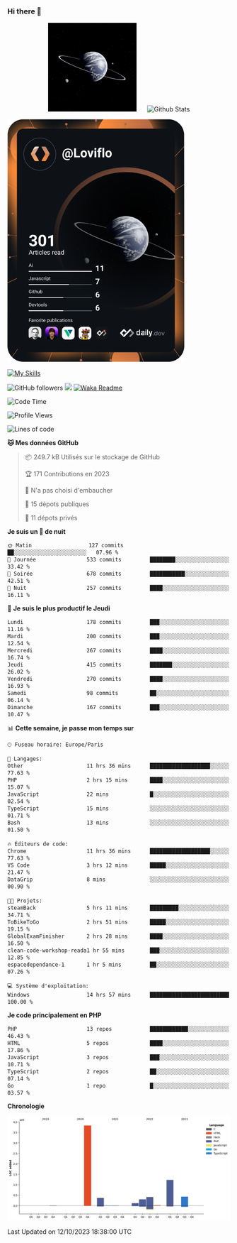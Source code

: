 ### Hi there 👋

<p align="center">
  <img src="https://github.com/Loviflo/Loviflo/blob/main/img/portrait.jpg" alt="Loviflo" height="200" style="margin-right: 20px"/>
  <img src="https://github-readme-stats.vercel.app/api?username=Loviflo&show_icons=true&theme=graywhite" alt="Github Stats" />
</p>

<a href="https://app.daily.dev/loviflo"><img src="https://github.com/loviflo/loviflo/blob/main/devcard.svg" width="400" alt="Loviflo's Dev Card"/></a>


[![My Skills](https://skillicons.dev/icons?i=php,laravel,symfony,mysql,js,ts,html,css,sass,angular,docker,webpack,vscode,figma,git,github,gitlab)](https://skillicons.dev)


![GitHub followers](https://img.shields.io/github/followers/Loviflo?label=Follow&style=social)
![](https://visitor-badge.glitch.me/badge?page_id=Loviflo.Loviflo)
[![Waka Readme](https://github.com/Loviflo/Loviflo/actions/workflows/update-stats.yml/badge.svg)](https://github.com/Loviflo/Loviflo/actions/workflows/update-stats.yml)

<!--START_SECTION:waka-->
![Code Time](http://img.shields.io/badge/Code%20Time-1%2C522%20hrs%2048%20mins-blue)

![Profile Views](http://img.shields.io/badge/Vues%20du%20profil-0-blue)

![Lines of code](https://img.shields.io/badge/Depuis%20Hello%20World%2C%20j%27ai%20%C3%A9crit-6.7%20million%20Lignes%20de%20code-blue)

**🐱 Mes données GitHub** 

> 📦 249.7 kB Utilisés sur le stockage de GitHub 
 > 
> 🏆 171 Contributions en 2023
 > 
> 🚫 N'a pas choisi d'embaucher
 > 
> 📜 15 dépots publiques 
 > 
> 🔑 11 dépots privés 
 > 
**Je suis un 🦉 de nuit** 

```text
🌞 Matin                  127 commits         ██░░░░░░░░░░░░░░░░░░░░░░░   07.96 % 
🌆 Journée                533 commits         ████████░░░░░░░░░░░░░░░░░   33.42 % 
🌃 Soirée                 678 commits         ███████████░░░░░░░░░░░░░░   42.51 % 
🌙 Nuit                   257 commits         ████░░░░░░░░░░░░░░░░░░░░░   16.11 % 
```
📅 **Je suis le plus productif le Jeudi** 

```text
Lundi                    178 commits         ███░░░░░░░░░░░░░░░░░░░░░░   11.16 % 
Mardi                    200 commits         ███░░░░░░░░░░░░░░░░░░░░░░   12.54 % 
Mercredi                 267 commits         ████░░░░░░░░░░░░░░░░░░░░░   16.74 % 
Jeudi                    415 commits         ███████░░░░░░░░░░░░░░░░░░   26.02 % 
Vendredi                 270 commits         ████░░░░░░░░░░░░░░░░░░░░░   16.93 % 
Samedi                   98 commits          ██░░░░░░░░░░░░░░░░░░░░░░░   06.14 % 
Dimanche                 167 commits         ███░░░░░░░░░░░░░░░░░░░░░░   10.47 % 
```


📊 **Cette semaine, je passe mon temps sur** 

```text
🕑︎ Fuseau horaire: Europe/Paris

💬 Langages: 
Other                    11 hrs 36 mins      ███████████████████░░░░░░   77.63 % 
PHP                      2 hrs 15 mins       ████░░░░░░░░░░░░░░░░░░░░░   15.07 % 
JavaScript               22 mins             █░░░░░░░░░░░░░░░░░░░░░░░░   02.54 % 
TypeScript               15 mins             ░░░░░░░░░░░░░░░░░░░░░░░░░   01.71 % 
Bash                     13 mins             ░░░░░░░░░░░░░░░░░░░░░░░░░   01.50 % 

🔥 Éditeurs de code: 
Chrome                   11 hrs 36 mins      ███████████████████░░░░░░   77.63 % 
VS Code                  3 hrs 12 mins       █████░░░░░░░░░░░░░░░░░░░░   21.47 % 
DataGrip                 8 mins              ░░░░░░░░░░░░░░░░░░░░░░░░░   00.90 % 

🐱‍💻 Projets: 
steamBack                5 hrs 11 mins       █████████░░░░░░░░░░░░░░░░   34.71 % 
ToBikeToGo               2 hrs 51 mins       █████░░░░░░░░░░░░░░░░░░░░   19.15 % 
GlobalExamFinisher       2 hrs 28 mins       ████░░░░░░░░░░░░░░░░░░░░░   16.50 % 
clean-code-workshop-reada1 hr 55 mins        ███░░░░░░░░░░░░░░░░░░░░░░   12.85 % 
espacedependance-1       1 hr 5 mins         ██░░░░░░░░░░░░░░░░░░░░░░░   07.26 % 

💻 Système d'exploitation: 
Windows                  14 hrs 57 mins      █████████████████████████   100.00 % 
```

**Je code principalement en PHP** 

```text
PHP                      13 repos            ████████████░░░░░░░░░░░░░   46.43 % 
HTML                     5 repos             ████░░░░░░░░░░░░░░░░░░░░░   17.86 % 
JavaScript               3 repos             ███░░░░░░░░░░░░░░░░░░░░░░   10.71 % 
TypeScript               2 repos             ██░░░░░░░░░░░░░░░░░░░░░░░   07.14 % 
Go                       1 repo              █░░░░░░░░░░░░░░░░░░░░░░░░   03.57 % 
```



**Chronologie**

![Lines of Code chart](https://raw.githubusercontent.com/Loviflo/Loviflo/main/assets/bar_graph.png)


 Last Updated on 12/10/2023 18:38:00 UTC
<!--END_SECTION:waka-->
